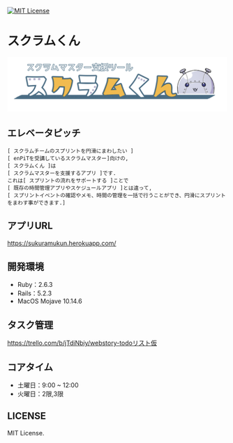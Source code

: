 [![MIT License](http://img.shields.io/badge/license-MIT-blue.svg?style=flat)](https://github.com/Hamumayo55/Sukuramukun/blob/master/LICENSE)  
# スクラムくん   
[![product_name](https://github.com/Hamumayo55/Sukuramukun/blob/master/app/assets/images/product_readme.png)](https://sukuramukun.herokuapp.com/ )  
## エレベータピッチ 
```
[ スクラムチームのスプリントを円滑にまわしたい ]   
[ enPiTを受講しているスクラムマスター]向けの,   
[ スクラムくん ]は  
[ スクラムマスターを支援するアプリ ]です.   
これは[ スプリントの流れをサポートする ]ことで  
[ 既存の時間管理アプリやスケジュールアプリ ]とは違って,  
[ スプリントイベントの確認やメモ、時間の管理を一括で行うことができ、円滑にスプリントをまわす事ができます.]   
```

## アプリURL  
https://sukuramukun.herokuapp.com/  
   
## 開発環境 
- Ruby：2.6.3
- Rails：5.2.3  
- MacOS Mojave 10.14.6  

## タスク管理
https://trello.com/b/jTdiNbiy/webstory-todoリスト仮  


## コアタイム 
- 土曜日：9:00 ~ 12:00  
- 火曜日：2限,3限  

## LICENSE  
MIT License.
